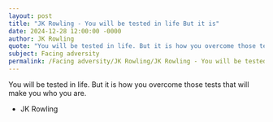 ```yaml
---
layout: post
title: "JK Rowling - You will be tested in life But it is"
date: 2024-12-28 12:00:00 -0000
author: JK Rowling
quote: "You will be tested in life. But it is how you overcome those tests that will make you who you are."
subject: Facing adversity
permalink: /Facing adversity/JK Rowling/JK Rowling - You will be tested in life But it is
---
```


You will be tested in life. But it is how you overcome those tests that will make you who you are.

- JK Rowling
